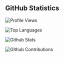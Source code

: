 ## GitHub Statistics

<img src="https://komarev.com/ghpvc/?username=JamesMcGuigan" 
     alt="Profile Views" />

<img src="https://github-readme-stats.vercel.app/api/top-langs/?username=JamesMcGuigan&layout=compact&hide=Jupyter+Notebook,html,css,rich+text+format&langs_count=20" 
     alt="Top Languages"  />

<img src="https://github-readme-stats.vercel.app/api?username=JamesMcGuigan&show_icons=true&border_radius=4"  
     alt="Github Stats" />
     
<img src="https://github-readme-streak-stats.herokuapp.com?user=JamesMcGuigan&layout=compact&border_radius=4" 
     alt="Github Contributions" />


<!--
<img class="img" src="https://activity-graph.herokuapp.com/graph?username=JamesMcGuigan" alt="Activity Graph" /> 
-->


<!--
Inspired by:
- https://github.com/jasminepvo/jasminepvo
- https://github.com/VG-1/VG-1/

DOCS: 
- https://github.com/anuraghazra/github-readme-stats
- https://github.com/Ashutosh00710/github-readme-activity-graph 
-->

